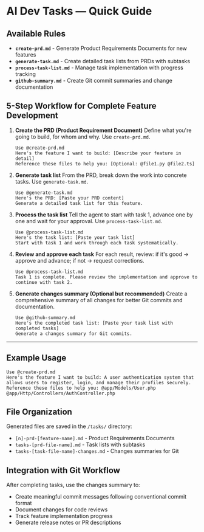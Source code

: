 # AI Dev Tasks — Quick Guide

## Available Rules

- **`create-prd.md`** - Generate Product Requirements Documents for new features
- **`generate-task.md`** - Create detailed task lists from PRDs with subtasks
- **`process-task-list.md`** - Manage task implementation with progress tracking
- **`github-summary.md`** - Create Git commit summaries and change documentation

## 5-Step Workflow for Complete Feature Development

1. **Create the PRD (Product Requirement Document)**
   Define what you're going to build, for whom and why. Use `create-prd.md`.
   ```
   Use @create-prd.md
   Here's the feature I want to build: [Describe your feature in detail]
   Reference these files to help you: [Optional: @file1.py @file2.ts]
   ```

2. **Generate task list**
   From the PRD, break down the work into concrete tasks. Use `generate-task.md`.
   ```
   Use @generate-task.md
   Here's the PRD: [Paste your PRD content]
   Generate a detailed task list for this feature.
   ```

3. **Process the task list**
   Tell the agent to start with task 1, advance one by one and wait for your approval. Use `process-task-list.md`.
   ```
   Use @process-task-list.md
   Here's the task list: [Paste your task list]
   Start with task 1 and work through each task systematically.
   ```

4. **Review and approve each task**
   For each result, review: if it's good → approve and advance; if not → request corrections.
   ```
   Use @process-task-list.md
   Task 1 is complete. Please review the implementation and approve to continue with task 2.
   ```

5. **Generate changes summary (Optional but recommended)**
   Create a comprehensive summary of all changes for better Git commits and documentation.
   ```
   Use @github-summary.md
   Here's the completed task list: [Paste your task list with completed tasks]
   Generate a changes summary for Git commits.
   ```

---

## Example Usage

```
Use @create-prd.md
Here's the feature I want to build: A user authentication system that allows users to register, login, and manage their profiles securely.
Reference these files to help you: @app/Models/User.php @app/Http/Controllers/AuthController.php
```

## File Organization

Generated files are saved in the `/tasks/` directory:
- `[n]-prd-[feature-name].md` - Product Requirements Documents
- `tasks-[prd-file-name].md` - Task lists with subtasks
- `tasks-[task-file-name]-changes.md` - Changes summaries for Git

## Integration with Git Workflow

After completing tasks, use the changes summary to:
- Create meaningful commit messages following conventional commit format
- Document changes for code reviews
- Track feature implementation progress
- Generate release notes or PR descriptions

